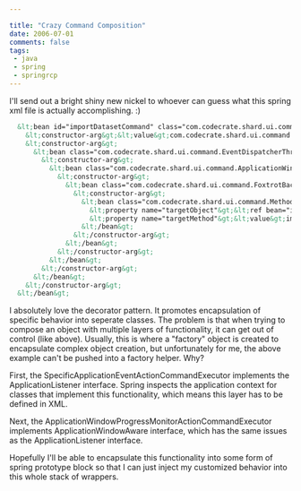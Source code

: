 ```yaml
---

title: "Crazy Command Composition"
date: 2006-07-01
comments: false
tags:
 - java
 - spring
 - springrcp
---
```


I'll send out a bright shiny new nickel to whoever can guess what this spring xml file is actually accomplishing. :)



```xml
  &lt;bean id="importDatasetCommand" class="com.codecrate.shard.ui.command.SpecificApplicationEventActionCommandExecutor"&gt;
    &lt;constructor-arg&gt;&lt;value&gt;com.codecrate.shard.ui.command.ImportDatasetEvent&lt;/value&gt;&lt;/constructor-arg&gt;
    &lt;constructor-arg&gt;
      &lt;bean class="com.codecrate.shard.ui.command.EventDispatcherThreadActionCommandExecutor"&gt;
        &lt;constructor-arg&gt;
          &lt;bean class="com.codecrate.shard.ui.command.ApplicationWindowProgressMonitorActionCommandExecutor"&gt;
            &lt;constructor-arg&gt;
              &lt;bean class="com.codecrate.shard.ui.command.FoxtrotBackgroundJobActionCommandExecutor"&gt;
                &lt;constructor-arg&gt;
                  &lt;bean class="com.codecrate.shard.ui.command.MethodInvokingActionCommandExecutor"&gt;
                    &lt;property name="targetObject"&gt;&lt;ref bean="importDatasetService"/&gt;&lt;/property&gt;
                    &lt;property name="targetMethod"&gt;&lt;value&gt;importDataset&lt;/value&gt;&lt;/property&gt;
                  &lt;/bean&gt;
                &lt;/constructor-arg&gt;
              &lt;/bean&gt;
            &lt;/constructor-arg&gt;
          &lt;/bean&gt;
        &lt;/constructor-arg&gt;
      &lt;/bean&gt;
    &lt;/constructor-arg&gt;
  &lt;/bean&gt;
```



I absolutely love the decorator pattern. It promotes encapsulation of specific behavior into seperate classes. The problem is that when trying to compose an object with multiple layers of functionality, it can get out of control (like above). Usually, this is where a "factory" object is created to encapsulate complex object creation, but unfortunately for me, the above example can't be pushed into a factory helper. Why?



First, the SpecificApplicationEventActionCommandExecutor implements the ApplicationListener interface. Spring inspects the application context for classes that implement this functionality, which means this layer has to be defined in XML.



Next, the ApplicationWindowProgressMonitorActionCommandExecutor implements ApplicationWindowAware interface, which has the same issues as the ApplicationListener interface.



Hopefully I'll be able to encapsulate this functionality into some form of spring prototype block so that I can just inject my customized behavior into this whole stack of wrappers.
